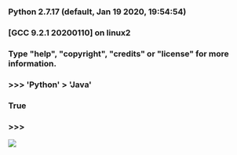 ### Python 2.7.17 (default, Jan 19 2020, 19:54:54)
### [GCC 9.2.1 20200110] on linux2
### Type "help", "copyright", "credits" or "license" for more information.
### >>> 'Python' > 'Java'
### True
### >>> 

  <img align="center" src="https://github-readme-stats.vercel.app/api/top-langs/?username=the48&langs_count=3&theme=radical" />
